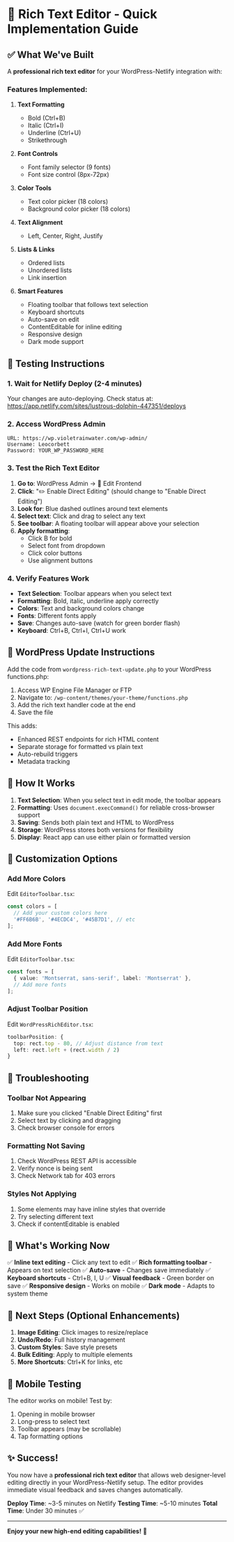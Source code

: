 # 🚀 Rich Text Editor - Quick Implementation Guide

## ✅ What We've Built

A **professional rich text editor** for your WordPress-Netlify integration with:

### Features Implemented:
1. **Text Formatting**
   - Bold (Ctrl+B)
   - Italic (Ctrl+I) 
   - Underline (Ctrl+U)
   - Strikethrough

2. **Font Controls**
   - Font family selector (9 fonts)
   - Font size control (8px-72px)

3. **Color Tools**
   - Text color picker (18 colors)
   - Background color picker (18 colors)

4. **Text Alignment**
   - Left, Center, Right, Justify

5. **Lists & Links**
   - Ordered lists
   - Unordered lists
   - Link insertion

6. **Smart Features**
   - Floating toolbar that follows text selection
   - Keyboard shortcuts
   - Auto-save on edit
   - ContentEditable for inline editing
   - Responsive design
   - Dark mode support

## 🚀 Testing Instructions

### 1. Wait for Netlify Deploy (2-4 minutes)
Your changes are auto-deploying. Check status at:
https://app.netlify.com/sites/lustrous-dolphin-447351/deploys

### 2. Access WordPress Admin
```
URL: https://wp.violetrainwater.com/wp-admin/
Username: Leocorbett
Password: YOUR_WP_PASSWORD_HERE
```

### 3. Test the Rich Text Editor

1. **Go to**: WordPress Admin → 🎨 Edit Frontend
2. **Click**: "✏️ Enable Direct Editing" (should change to "Enable Direct Editing")
3. **Look for**: Blue dashed outlines around text elements
4. **Select text**: Click and drag to select any text
5. **See toolbar**: A floating toolbar will appear above your selection
6. **Apply formatting**: 
   - Click B for bold
   - Select font from dropdown
   - Click color buttons
   - Use alignment buttons

### 4. Verify Features Work

- **Text Selection**: Toolbar appears when you select text
- **Formatting**: Bold, italic, underline apply correctly
- **Colors**: Text and background colors change
- **Fonts**: Different fonts apply
- **Save**: Changes auto-save (watch for green border flash)
- **Keyboard**: Ctrl+B, Ctrl+I, Ctrl+U work

## 📝 WordPress Update Instructions

Add the code from `wordpress-rich-text-update.php` to your WordPress functions.php:

1. Access WP Engine File Manager or FTP
2. Navigate to: `/wp-content/themes/your-theme/functions.php`
3. Add the rich text handler code at the end
4. Save the file

This adds:
- Enhanced REST endpoints for rich HTML content
- Separate storage for formatted vs plain text
- Auto-rebuild triggers
- Metadata tracking

## 🎨 How It Works

1. **Text Selection**: When you select text in edit mode, the toolbar appears
2. **Formatting**: Uses `document.execCommand()` for reliable cross-browser support
3. **Saving**: Sends both plain text and HTML to WordPress
4. **Storage**: WordPress stores both versions for flexibility
5. **Display**: React app can use either plain or formatted version

## 🔧 Customization Options

### Add More Colors
Edit `EditorToolbar.tsx`:
```typescript
const colors = [
  // Add your custom colors here
  '#FF6B6B', '#4ECDC4', '#45B7D1', // etc
];
```

### Add More Fonts
Edit `EditorToolbar.tsx`:
```typescript
const fonts = [
  { value: 'Montserrat, sans-serif', label: 'Montserrat' },
  // Add more fonts
];
```

### Adjust Toolbar Position
Edit `WordPressRichEditor.tsx`:
```typescript
toolbarPosition: {
  top: rect.top - 80, // Adjust distance from text
  left: rect.left + (rect.width / 2)
}
```

## 🚨 Troubleshooting

### Toolbar Not Appearing
1. Make sure you clicked "Enable Direct Editing" first
2. Select text by clicking and dragging
3. Check browser console for errors

### Formatting Not Saving
1. Check WordPress REST API is accessible
2. Verify nonce is being sent
3. Check Network tab for 403 errors

### Styles Not Applying
1. Some elements may have inline styles that override
2. Try selecting different text
3. Check if contentEditable is enabled

## 🎯 What's Working Now

✅ **Inline text editing** - Click any text to edit
✅ **Rich formatting toolbar** - Appears on text selection
✅ **Auto-save** - Changes save immediately
✅ **Keyboard shortcuts** - Ctrl+B, I, U
✅ **Visual feedback** - Green border on save
✅ **Responsive design** - Works on mobile
✅ **Dark mode** - Adapts to system theme

## 🚀 Next Steps (Optional Enhancements)

1. **Image Editing**: Click images to resize/replace
2. **Undo/Redo**: Full history management
3. **Custom Styles**: Save style presets
4. **Bulk Editing**: Apply to multiple elements
5. **More Shortcuts**: Ctrl+K for links, etc

## 📱 Mobile Testing

The editor works on mobile! Test by:
1. Opening in mobile browser
2. Long-press to select text
3. Toolbar appears (may be scrollable)
4. Tap formatting options

## ✨ Success!

You now have a **professional rich text editor** that allows web designer-level editing directly in your WordPress-Netlify setup. The editor provides immediate visual feedback and saves changes automatically.

**Deploy Time**: ~3-5 minutes on Netlify
**Testing Time**: ~5-10 minutes
**Total Time**: Under 30 minutes ✅

---

**Enjoy your new high-end editing capabilities!** 🎉